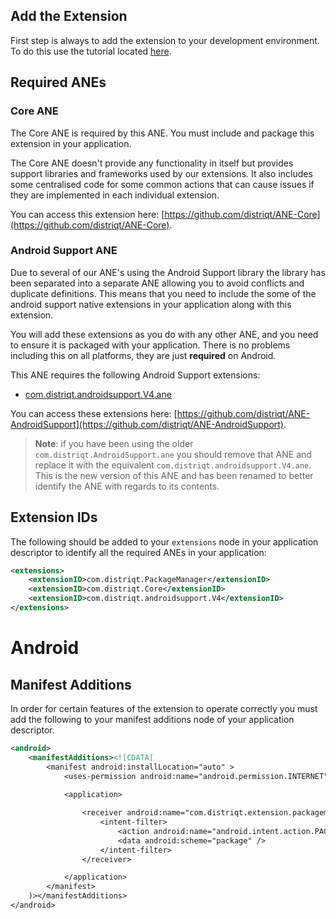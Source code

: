 
## Add the Extension

First step is always to add the extension to your development environment. 
To do this use the tutorial located [here](http://airnativeextensions.com/knowledgebase/tutorial/1).



## Required ANEs

### Core ANE

The Core ANE is required by this ANE. You must include and package this extension in your application.

The Core ANE doesn't provide any functionality in itself but provides support libraries and frameworks used by our extensions.
It also includes some centralised code for some common actions that can cause issues if they are implemented in each individual extension.

You can access this extension here: [https://github.com/distriqt/ANE-Core](https://github.com/distriqt/ANE-Core).



### Android Support ANE

Due to several of our ANE's using the Android Support library the library has been separated 
into a separate ANE allowing you to avoid conflicts and duplicate definitions.
This means that you need to include the some of the android support native extensions in 
your application along with this extension. 

You will add these extensions as you do with any other ANE, and you need to ensure it is 
packaged with your application. There is no problems including this on all platforms, 
they are just **required** on Android.

This ANE requires the following Android Support extensions:

- [com.distriqt.androidsupport.V4.ane](https://github.com/distriqt/ANE-AndroidSupport/raw/master/lib/com.distriqt.androidsupport.V4.ane)

You can access these extensions here: [https://github.com/distriqt/ANE-AndroidSupport](https://github.com/distriqt/ANE-AndroidSupport).

>
> **Note**: if you have been using the older `com.distriqt.AndroidSupport.ane` you should remove that
> ANE and replace it with the equivalent `com.distriqt.androidsupport.V4.ane`. This is the new 
> version of this ANE and has been renamed to better identify the ANE with regards to its contents.
>



## Extension IDs

The following should be added to your `extensions` node in your application descriptor to identify all the required ANEs in your application:

```xml
<extensions>
    <extensionID>com.distriqt.PackageManager</extensionID>
    <extensionID>com.distriqt.Core</extensionID>
    <extensionID>com.distriqt.androidsupport.V4</extensionID>
</extensions>
```





# Android 

## Manifest Additions

In order for certain features of the extension to operate correctly you must add the following to your manifest additions node of your application descriptor.

```xml
<android>
    <manifestAdditions><![CDATA[
        <manifest android:installLocation="auto" >
            <uses-permission android:name="android.permission.INTERNET"/>
            
            <application>

                <receiver android:name="com.distriqt.extension.packagemanager.receivers.PackageManagerReceiver" android:enabled="true" android:exported="true" >
                    <intent-filter>
                        <action android:name="android.intent.action.PACKAGE_REMOVED" />
                        <data android:scheme="package" />
                    </intent-filter>
                </receiver>

            </application>
        </manifest>
    )></manifestAdditions>
</android>
```
